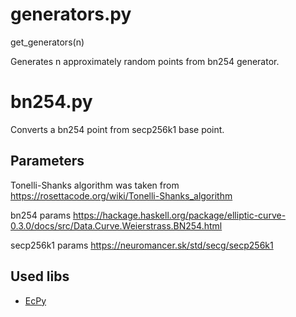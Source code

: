 
# generators.py

get_generators(n)

Generates n approximately random points from bn254 generator.

# bn254.py

Converts a bn254 point from secp256k1 base point.

## Parameters

Tonelli-Shanks algorithm was taken from https://rosettacode.org/wiki/Tonelli-Shanks_algorithm 

bn254 params https://hackage.haskell.org/package/elliptic-curve-0.3.0/docs/src/Data.Curve.Weierstrass.BN254.html

secp256k1 params https://neuromancer.sk/std/secg/secp256k1

## Used libs 

- [EcPy](https://pypi.org/project/ECPy/)
